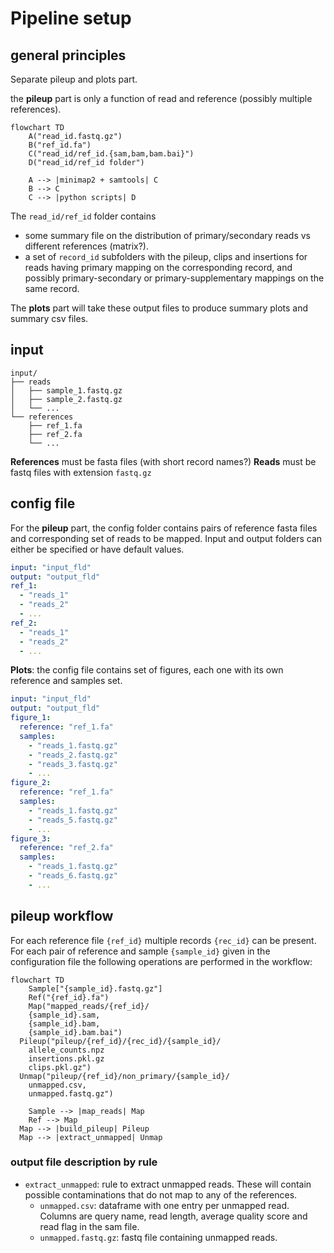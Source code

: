 # Pipeline setup

## general principles

Separate pileup and plots part.

the **pileup** part is only a function of read and reference (possibly multiple references).

```mermaid
flowchart TD
	A("read_id.fastq.gz")
	B("ref_id.fa")
	C("read_id/ref_id.{sam,bam,bam.bai}")
	D("read_id/ref_id folder")

	A --> |minimap2 + samtools| C
	B --> C
	C --> |python scripts| D
```
The `read_id/ref_id` folder contains
- some summary file on the distribution of primary/secondary reads vs different references (matrix?).
- a set of `record_id` subfolders with the pileup, clips and insertions for reads having primary mapping on the corresponding record, and possibly primary-secondary or primary-supplementary mappings on the same record.

The **plots** part will take these output files to produce summary plots and summary csv files.

## input
```
input/
├── reads
│   ├── sample_1.fastq.gz
│   ├── sample_2.fastq.gz
│   └── ...
└── references
    ├── ref_1.fa
    ├── ref_2.fa
    └── ...
```
**References** must be fasta files (with short record names?)
**Reads** must be fastq files with extension `fastq.gz`

## config file

For the **pileup** part, the config folder contains pairs of reference fasta files and corresponding set of reads to be mapped. Input and output folders can either be specified or have default values.
```yaml
input: "input_fld"
output: "output_fld"
ref_1:
  - "reads_1"
  - "reads_2"
  - ...
ref_2:
  - "reads_1"
  - "reads_2"
  - ...
```

**Plots**: the config file contains set of figures, each one with its own reference and samples set.
```yaml
input: "input_fld"
output: "output_fld"
figure_1:
  reference: "ref_1.fa"
  samples:
    - "reads_1.fastq.gz"
    - "reads_2.fastq.gz"
    - "reads_3.fastq.gz"
    - ...
figure_2:
  reference: "ref_1.fa"
  samples:
    - "reads_1.fastq.gz"
    - "reads_5.fastq.gz"
    - ...
figure_3:
  reference: "ref_2.fa"
  samples:
    - "reads_1.fastq.gz"
    - "reads_6.fastq.gz"
    - ...
```

## pileup workflow

For each reference file `{ref_id}` multiple records `{rec_id}` can be present. For each pair of reference and sample `{sample_id}` given in the configuration file the following operations are performed in the workflow:

```mermaid
flowchart TD
	Sample["{sample_id}.fastq.gz"]
	Ref("{ref_id}.fa")
	Map("mapped_reads/{ref_id}/
    {sample_id}.sam,
    {sample_id}.bam,
    {sample_id}.bam.bai")
  Pileup("pileup/{ref_id}/{rec_id}/{sample_id}/
    allele_counts.npz
    insertions.pkl.gz
    clips.pkl.gz")
  Unmap("pileup/{ref_id}/non_primary/{sample_id}/
    unmapped.csv,
    unmapped.fastq.gz")

	Sample --> |map_reads| Map
	Ref --> Map
  Map --> |build_pileup| Pileup
  Map --> |extract_unmapped| Unmap
```

### output file description by rule

- `extract_unmapped`: rule to extract unmapped reads. These will contain possible contaminations that do not map to any of the references.
  - `unmapped.csv`: dataframe with one entry per unmapped read. Columns are query name, read length, average quality score and read flag in the sam file.
  - `unmapped.fastq.gz`: fastq file containing unmapped reads.